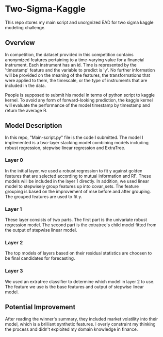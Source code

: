 # Two-Sigma-Kaggle

This repo stores my main script and unorgnized EAD for two sigma kaggle modeling challenge.

## Overview

In competition, the dataset provided in this competition contains anonymized features pertaining to a time-varying value for a financial instrument. Each instrument has an id. Time is represented by the 'timestamp' feature and the variable to predict is 'y'. No further information will be provided on the meaning of the features, the transformations that were applied to them, the timescale, or the type of instruments that are included in the data. 

People is supposed to submit his model in terms of python script to kaggle kernel. To avoid any form of forward-looking prediction, the kaggle kernel will evaluate the performance of the model timestamp by timestamp and return the average R. 

## Model Description

In this repo, "Main-script.py" file is the code I submitted. The model I implemented is a two-layer stacking model combining models including robust regression, stepwise linear regression and ExtraTree.

### Layer 0
In the initial layer, we used a robust regression to fit y against golden features that are selected according to mutual information and RF. These models will be included in the layer 1 directly. In addition, we used linear model to stepwisely group features up into covar_sets. The feature grouping is based on the improvement of mse before and after grouping. The grouped features are used to fit y.

### Layer 1
These layer consists of two parts. The first part is the univariate robust regression model. The second part is the extratree's child model fitted from the output of stepwise linear model.

### Layer 2
The top models of layers based on their residual statistics are choosen to be final candidates for forecasting.

### Layer 3
We used an extratree classifier to determine which model in layer 2 to use. The feature we use is the base features and output of stepwise linear model.

## Potential Improvement
After reading the winner's summary, they included market volatility into their model, which is a brilliant synthetic features. I overly constraint my thinking the process and didn't exploited my domain knowledge in finance. 
